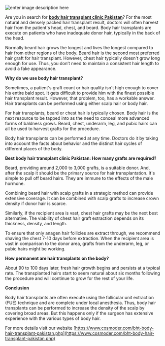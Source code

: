 ![enter image description here](https://i.ibb.co/pb25p67/im2.jpg)

Are you in search for [**body hair transplant clinic Pakistan**](https://www.cosmoder.com/bht-body-hair-transplant-pakistan.php)? For the most natural and densely packed hair transplant result, doctors will often harvest hair from the patient's head, chest, and beard. Body hair transplants are execute on patients who have inadequate donor hair, typically in the back of the head.

Normally beard hair grows the longest and lives the longest compared to hair from other regions of the body. Beard hair is the second most preferred hair graft for hair transplant. However, chest hair typically doesn't grow long enough for use. Thus, you don’t need to maintain a consistent hair length to avoid a fake appearance.

**Why do we use body hair transplant?**

Sometimes, a patient's graft count or hair quality isn't high enough to cover his entire bald spot. It gets difficult to provide him with the finest possible hair transplant result. However, that problem, too, has a workable answer. Hair transplants can be performed using either scalp hair or body hair.

For hair transplants, beard or chest hair is typically chosen. Body hair is the next resource to be tapped into as the need to conceal more advanced forms of baldness grows. Beard, chest, underarm, leg, and pubic hairs can all be used to harvest grafts for the procedure.

Body hair transplants can be performed at any time. Doctors do it by taking into account the facts about behavior and the distinct hair cycles of different places of the body.

**Best body hair transplant clinic Pakistan: How many grafts are required?**

Beard, providing around 2,000 to 3,000 grafts, is a suitable donor. And, after the scalp it should be the primary source for hair transplantation. It's simple to pull off beard hairs. They are immune to the effects of the male hormone.

Combining beard hair with scalp grafts in a strategic method can provide extensive coverage. It can be combined with scalp grafts to increase crown density if donor hair is scarce.

Similarly, if the recipient area is vast, chest hair grafts may be the next best alternative. The viability of chest hair graft extraction depends on its thickness, density, and length.

To ensure that only anagen hair follicles are extract through, we recommend shaving the chest 7-10 days before extraction. When the recipient area is vast in comparison to the donor area, grafts from the underarm, leg, or pubic hairs might be working.

**How permanent are hair transplants on the body?**

About 90 to 100 days later, fresh hair growth begins and persists at a typical rate. The transplanted hairs start to seem natural about six months following the procedure and will continue to grow for the rest of your life.

**Conclusion**

Body hair transplants are often execute using the follicular unit extraction (FUE) technique and are complete under local anesthesia.  Thus, body hair transplants can be performed to increase the density of the scalp by covering broad areas. But this happens only if the surgeon has extensive experience with the various types of body hair.

For more details visit our website [https://www.cosmoder.com/bht-body-hair-transplant-pakistan.php](https://www.cosmoder.com/bht-body-hair-transplant-pakistan.php)
